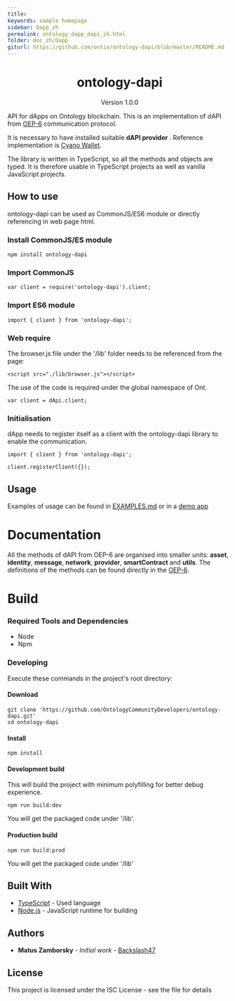 ```yaml
---
title:
keywords: sample homepage
sidebar: Dapp_zh
permalink: ontology_dapp_dapi_zh.html
folder: doc_zh/Dapp
giturl: https://github.com/ontio/ontology-dapi/blob/master/README.md
---
```


<h1 align="center">ontology-dapi</h1>

<p align="center" class="version">Version 1.0.0 </p>



API for dApps on Ontology blockchain. This is an implementation of dAPI from [OEP-6](https://github.com/backslash47/OEPs/blob/oep-dapp-api/OEP-6/OEP-6.mediawiki) communication protocol.

It is necessary to have installed suitable **dAPI provider** . Reference implementation is [Cyano Wallet](https://github.com/OntologyCommunityDevelopers/cyano-wallet).

The library is written in TypeScript, so all the methods and objects are typed. It is therefore usable in TypeScript projects as well as vanilla JavaScript projects.

## How to use 
ontology-dapi can be used as CommonJS/ES6 module or directly referencing in web page html. 

### Install CommonJS/ES module
```
npm install ontology-dapi
```

### Import CommonJS
```
var client = require('ontology-dapi').client;
```

### Import ES6 module
```
import { client } from 'ontology-dapi';
```

### Web require
The browser.js file under the '/lib' folder needs to be referenced from the page:
```
<script src="./lib/browser.js"></script>
```

The use of the code is required under the global namespace of Ont.
```
var client = dApi.client;
```

### Initialisation
dApp needs to register itself as a client with the ontology-dapi library to enable the communication.

```
import { client } from 'ontology-dapi';

client.registerClient({});
```

## Usage

Examples of usage can be found in [EXAMPLES.md](EXAMPLES.md) or in a [demo app](https://github.com/OntologyCommunityDevelopers/ontology-dapi-demo)

# Documentation

All the methods of dAPI from OEP-6 are organised into smaller units: **asset**, **identity**, **message**, **network**, **provider**, **smartContract** and **utils**.
The definitions of the methods can be found directly in the [OEP-6](https://github.com/backslash47/OEPs/blob/oep-dapp-api/OEP-6/OEP-6.mediawiki).

# Build

### Required Tools and Dependencies

* Node
* Npm

### Developing

Execute these commands in the project's root directory:

#### Download
```
git clone 'https://github.com/OntologyCommunityDevelopers/ontology-dapi.git'
cd ontology-dapi
```

#### Install

```
npm install
```

#### Development build
This will build the project with minimum polyfilling for better debug experience.

````
npm run build:dev
````

You will get the packaged code under '/lib'.

#### Production build 

````
npm run build:prod
````

You will get the packaged code under '/lib'

## Built With

* [TypeScript](https://www.typescriptlang.org/) - Used language
* [Node.js](https://nodejs.org) - JavaScript runtime for building

## Authors

* **Matus Zamborsky** - *Initial work* - [Backslash47](https://github.com/backslash47)

## License

This project is licensed under the ISC License - see the [](LICENSE.md) file for details
